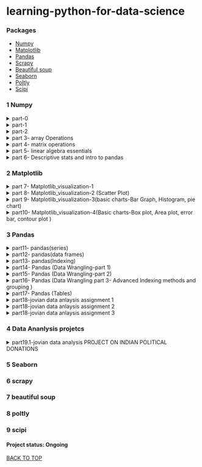 # learning-python-for-data-science
### Packages
* [Numpy](#1-Numpy)
* [Matplotlib](#2-Matplotlib)
* [Pandas](#3-Pandas)
* [Scrapy](#4-Scrapy)
* [Beautiful soup](#5-Beautiful-soup)
* [Seaborn](#6-Seaborn)
* [Poltly](#7-Poltly)
* [Scipi](#8-Scipi)


### 1 Numpy
<details><summary>part-0</H4></summary>
      <p>
&nbsp;&nbsp;&nbsp;&nbsp;&nbsp;&nbsp;  Data Types  <br />
&nbsp;&nbsp;&nbsp;&nbsp;&nbsp;&nbsp;  Naming conventions  <br />
&nbsp;&nbsp;&nbsp;&nbsp;&nbsp;&nbsp;  operators hierarchy  <br />
&nbsp;&nbsp;&nbsp;&nbsp;&nbsp;&nbsp;  String  <br />
&nbsp;&nbsp;&nbsp;&nbsp;&nbsp;&nbsp;  list  <br />
&nbsp;&nbsp;&nbsp;&nbsp;&nbsp;&nbsp;  array  <br />
&nbsp;&nbsp;&nbsp;&nbsp;&nbsp;&nbsp;  tuple  <br />
&nbsp;&nbsp;&nbsp;&nbsp;&nbsp;&nbsp;  Dictionaries  <br />
&nbsp;&nbsp;&nbsp;&nbsp;&nbsp;&nbsp;  Sets  <br />
&nbsp;&nbsp;&nbsp;&nbsp;&nbsp;&nbsp;  Slicing  <br />
      </p>
</details>   

<details><summary>part-1</H4></summary>
      <p>
&nbsp;&nbsp;&nbsp;&nbsp;&nbsp;&nbsp;  jupyter shortcuts  <br />
&nbsp;&nbsp;&nbsp;&nbsp;&nbsp;&nbsp;  Array Creation  <br />
&nbsp;&nbsp;&nbsp;&nbsp;&nbsp;&nbsp;  length and size of array  <br />
&nbsp;&nbsp;&nbsp;&nbsp;&nbsp;&nbsp;  linspace()  <br />
&nbsp;&nbsp;&nbsp;&nbsp;&nbsp;&nbsp;  ones()  <br />
&nbsp;&nbsp;&nbsp;&nbsp;&nbsp;&nbsp;  zeros()  <br />
&nbsp;&nbsp;&nbsp;&nbsp;&nbsp;&nbsp;  Full()  <br />
&nbsp;&nbsp;&nbsp;&nbsp;&nbsp;&nbsp;  random()  <br />
      </p>
</details>   

<details><summary>part-2</H4></summary>
      <p>
&nbsp;&nbsp;&nbsp;&nbsp;&nbsp;&nbsp;  random.seed()  <br />
&nbsp;&nbsp;&nbsp;&nbsp;&nbsp;&nbsp;  Array Attributes  <br />
&nbsp;&nbsp;&nbsp;&nbsp;&nbsp;&nbsp;  Array subtraction  <br />
&nbsp;&nbsp;&nbsp;&nbsp;&nbsp;&nbsp;  Adding array  <br />
&nbsp;&nbsp;&nbsp;&nbsp;&nbsp;&nbsp;  array squaring & cubing  <br />
&nbsp;&nbsp;&nbsp;&nbsp;&nbsp;&nbsp;  trignometric function on Array  <br />
&nbsp;&nbsp;&nbsp;&nbsp;&nbsp;&nbsp;  conditional operator on Array  <br />
&nbsp;&nbsp;&nbsp;&nbsp;&nbsp;&nbsp;  matrix multiplication  <br />
&nbsp;&nbsp;&nbsp;&nbsp;&nbsp;&nbsp;  dot product  <br />
&nbsp;&nbsp;&nbsp;&nbsp;&nbsp;&nbsp;  Reshape  <br />
      </p>
</details> 

<details><summary>part 3- array Operations</H4></summary>
      <p>
&nbsp;&nbsp;&nbsp;&nbsp;&nbsp;&nbsp;  indexing and slicing Arrays  <br />
&nbsp;&nbsp;&nbsp;&nbsp;&nbsp;&nbsp;  replace an element  <br />
&nbsp;&nbsp;&nbsp;&nbsp;&nbsp;&nbsp;  flatteninig the array  <br />
&nbsp;&nbsp;&nbsp;&nbsp;&nbsp;&nbsp;  ravel()  <br />
&nbsp;&nbsp;&nbsp;&nbsp;&nbsp;&nbsp;  sorting  <br />
&nbsp;&nbsp;&nbsp;&nbsp;&nbsp;&nbsp;  resize  <br />
&nbsp;&nbsp;&nbsp;&nbsp;&nbsp;&nbsp;  append  <br />
&nbsp;&nbsp;&nbsp;&nbsp;&nbsp;&nbsp;  insert  <br />
&nbsp;&nbsp;&nbsp;&nbsp;&nbsp;&nbsp;  put  <br />
&nbsp;&nbsp;&nbsp;&nbsp;&nbsp;&nbsp;  delete  <br />
&nbsp;&nbsp;&nbsp;&nbsp;&nbsp;&nbsp;  Split  <br />
&nbsp;&nbsp;&nbsp;&nbsp;&nbsp;&nbsp;  concatenate  <br />
&nbsp;&nbsp;&nbsp;&nbsp;&nbsp;&nbsp;  vstack  <br />
&nbsp;&nbsp;&nbsp;&nbsp;&nbsp;&nbsp;  hstack  <br />
&nbsp;&nbsp;&nbsp;&nbsp;&nbsp;&nbsp;  remove redundent dimensions  <br />
&nbsp;&nbsp;&nbsp;&nbsp;&nbsp;&nbsp;  Broadcasting  <br />
      </p>
</details> 

<details><summary>part 4- matrix operations</H4></summary>
      <p>
&nbsp;&nbsp;&nbsp;&nbsp;&nbsp;&nbsp;  transpose  <br />
&nbsp;&nbsp;&nbsp;&nbsp;&nbsp;&nbsp;  max element in an array  <br />
&nbsp;&nbsp;&nbsp;&nbsp;&nbsp;&nbsp;  min element in an array  <br />
&nbsp;&nbsp;&nbsp;&nbsp;&nbsp;&nbsp;  sum of all elements  <br />
&nbsp;&nbsp;&nbsp;&nbsp;&nbsp;&nbsp;  cumulative sum  <br />
&nbsp;&nbsp;&nbsp;&nbsp;&nbsp;&nbsp;  sum and diffrence of more than two matrix  <br />
&nbsp;&nbsp;&nbsp;&nbsp;&nbsp;&nbsp;  trignometric angles  <br />
&nbsp;&nbsp;&nbsp;&nbsp;&nbsp;&nbsp;  sin()  <br />
&nbsp;&nbsp;&nbsp;&nbsp;&nbsp;&nbsp;  cos()  <br />
&nbsp;&nbsp;&nbsp;&nbsp;&nbsp;&nbsp;  tan()  <br />
&nbsp;&nbsp;&nbsp;&nbsp;&nbsp;&nbsp;  Intro to matplotlib  <br />
&nbsp;&nbsp;&nbsp;&nbsp;&nbsp;&nbsp;  argsort  <br />
&nbsp;&nbsp;&nbsp;&nbsp;&nbsp;&nbsp;  log  <br />
      </p>
</details> 


<details><summary>part 5- linear algebra essentials</H4></summary>
      <p>
&nbsp;&nbsp;&nbsp;&nbsp;&nbsp;&nbsp;  transpose  <br />
&nbsp;&nbsp;&nbsp;&nbsp;&nbsp;&nbsp;  inverse of matrix  <br />
&nbsp;&nbsp;&nbsp;&nbsp;&nbsp;&nbsp;  determinant of matrix  <br />
&nbsp;&nbsp;&nbsp;&nbsp;&nbsp;&nbsp;  rank of matrix  <br />
&nbsp;&nbsp;&nbsp;&nbsp;&nbsp;&nbsp;  diagonal of matrix  <br />
&nbsp;&nbsp;&nbsp;&nbsp;&nbsp;&nbsp;  eigen value and eigen vectors  <br />
&nbsp;&nbsp;&nbsp;&nbsp;&nbsp;&nbsp;  solve linear equations  <br />
      </p>
</details> 

<details><summary>part 6- Descriptive stats and intro to pandas</H4></summary>
      <p>
&nbsp;&nbsp;&nbsp;&nbsp;&nbsp;&nbsp;  import statistics  <br />
&nbsp;&nbsp;&nbsp;&nbsp;&nbsp;&nbsp;  mean  <br />
&nbsp;&nbsp;&nbsp;&nbsp;&nbsp;&nbsp;  median  <br />
&nbsp;&nbsp;&nbsp;&nbsp;&nbsp;&nbsp;  mode  <br />
&nbsp;&nbsp;&nbsp;&nbsp;&nbsp;&nbsp;  variance  <br />
&nbsp;&nbsp;&nbsp;&nbsp;&nbsp;&nbsp;  stdev  <br />
&nbsp;&nbsp;&nbsp;&nbsp;&nbsp;&nbsp;  cov  <br />
&nbsp;&nbsp;&nbsp;&nbsp;&nbsp;&nbsp;  quantile  <br />
&nbsp;&nbsp;&nbsp;&nbsp;&nbsp;&nbsp;  describe  <br />
      </p>
</details> 


### 2 Matplotlib  

<details><summary>part 7- Matplotlib_visualization-1</H4></summary>
      <p>
&nbsp;&nbsp;&nbsp;&nbsp;&nbsp;&nbsp;  MATLAB style interface  <br />
&nbsp;&nbsp;&nbsp;&nbsp;&nbsp;&nbsp;  Object oriented interface  <br />
&nbsp;&nbsp;&nbsp;&nbsp;&nbsp;&nbsp;  subplot vs subplots  <br />
&nbsp;&nbsp;&nbsp;&nbsp;&nbsp;&nbsp;  Style  <br />
&nbsp;&nbsp;&nbsp;&nbsp;&nbsp;&nbsp;  Line Plots  <br />
&nbsp;&nbsp;&nbsp;&nbsp;&nbsp;&nbsp;  Label  <br />
&nbsp;&nbsp;&nbsp;&nbsp;&nbsp;&nbsp;  Axes Limits  <br />
      </p>
</details>   

<details><summary>part 8- Matplotlib_visualization-2 (Scatter Plot)</H4></summary>
      <p>
&nbsp;&nbsp;&nbsp;&nbsp;&nbsp;&nbsp;  Scatter Plot  <br />
&nbsp;&nbsp;&nbsp;&nbsp;&nbsp;&nbsp;  label each point in scatter plot  <br />
&nbsp;&nbsp;&nbsp;&nbsp;&nbsp;&nbsp;  Scatter ploting a groupy  <br />
&nbsp;&nbsp;&nbsp;&nbsp;&nbsp;&nbsp;  Markers  <br />
&nbsp;&nbsp;&nbsp;&nbsp;&nbsp;&nbsp;  eg. 1 Iris data set  <br />
&nbsp;&nbsp;&nbsp;&nbsp;&nbsp;&nbsp;  eg. 2  <br />
&nbsp;&nbsp;&nbsp;&nbsp;&nbsp;&nbsp;  eg. 3  <br />
      </p>
</details>   

<details><summary>part 9- Matplotlib_visualization-3(basic charts-Bar Graph, Histogram, pie chart)</H4></summary>
      <p>
&nbsp;&nbsp;&nbsp;&nbsp;&nbsp;&nbsp;  Bar Graph  <br />
&nbsp;&nbsp;&nbsp;&nbsp;&nbsp;&nbsp;  multiserial bar graph  <br />
&nbsp;&nbsp;&nbsp;&nbsp;&nbsp;&nbsp;  stacked bar graph  <br />
&nbsp;&nbsp;&nbsp;&nbsp;&nbsp;&nbsp;  horizontal bar graph  <br />
&nbsp;&nbsp;&nbsp;&nbsp;&nbsp;&nbsp;  Histogram  <br />
&nbsp;&nbsp;&nbsp;&nbsp;&nbsp;&nbsp;  Histogram grouped by categories  <br />
&nbsp;&nbsp;&nbsp;&nbsp;&nbsp;&nbsp;  Density Curve  <br />
&nbsp;&nbsp;&nbsp;&nbsp;&nbsp;&nbsp;  Pie chart  <br />
&nbsp;&nbsp;&nbsp;&nbsp;&nbsp;&nbsp;  pie chart with legends  <br />
&nbsp;&nbsp;&nbsp;&nbsp;&nbsp;&nbsp;  pie chart with explode  <br />
&nbsp;&nbsp;&nbsp;&nbsp;&nbsp;&nbsp;  Donut graph  <br />
&nbsp;&nbsp;&nbsp;&nbsp;&nbsp;&nbsp;  multiple pie charts in one  <br />    
      </p>
</details> 

<details><summary>part10- Matplotlib_visualization-4(Basic charts-Box plot, Area plot, error bar, contour plot )</H4></summary>
      <p>
&nbsp;&nbsp;&nbsp;&nbsp;&nbsp;&nbsp;  BOX PLOT  <br />
&nbsp;&nbsp;&nbsp;&nbsp;&nbsp;&nbsp;  Box plot notch  <br />
&nbsp;&nbsp;&nbsp;&nbsp;&nbsp;&nbsp;  Change color  <br />
&nbsp;&nbsp;&nbsp;&nbsp;&nbsp;&nbsp;  Area Plot  <br />
&nbsp;&nbsp;&nbsp;&nbsp;&nbsp;&nbsp;  multiple area plot in one  <br />
&nbsp;&nbsp;&nbsp;&nbsp;&nbsp;&nbsp;  Shaded Region between two lines  <br />
&nbsp;&nbsp;&nbsp;&nbsp;&nbsp;&nbsp;  stack plot   <br />
&nbsp;&nbsp;&nbsp;&nbsp;&nbsp;&nbsp;  Error Bar  <br />
&nbsp;&nbsp;&nbsp;&nbsp;&nbsp;&nbsp;  Capsize and Capthick  <br />
&nbsp;&nbsp;&nbsp;&nbsp;&nbsp;&nbsp;  limits Parameter  <br />
&nbsp;&nbsp;&nbsp;&nbsp;&nbsp;&nbsp;  error bars with bar charts  <br />
&nbsp;&nbsp;&nbsp;&nbsp;&nbsp;&nbsp;  scatter plot with error bar  <br />
&nbsp;&nbsp;&nbsp;&nbsp;&nbsp;&nbsp;  contour plot  <br />
&nbsp;&nbsp;&nbsp;&nbsp;&nbsp;&nbsp;  Meshgrid  <br />
&nbsp;&nbsp;&nbsp;&nbsp;&nbsp;&nbsp;  adjusting levels  <br />
      </p>
</details> 


### 3 Pandas

<details><summary>part11- pandas(series)</H4></summary>
      <p>
&nbsp;&nbsp;&nbsp;&nbsp;&nbsp;&nbsp;  Pandas Data Structures  <br />
&nbsp;&nbsp;&nbsp;&nbsp;&nbsp;&nbsp;  declaring Series  <br />
&nbsp;&nbsp;&nbsp;&nbsp;&nbsp;&nbsp;  selecting elements  <br />
&nbsp;&nbsp;&nbsp;&nbsp;&nbsp;&nbsp;  assigning new values  <br />
&nbsp;&nbsp;&nbsp;&nbsp;&nbsp;&nbsp;  defining series  <br />
&nbsp;&nbsp;&nbsp;&nbsp;&nbsp;&nbsp;  Filtering Values  <br />
&nbsp;&nbsp;&nbsp;&nbsp;&nbsp;&nbsp;  Simple Mathematical Operations on series  <br />
&nbsp;&nbsp;&nbsp;&nbsp;&nbsp;&nbsp;  Counting Duplicates  <br />
&nbsp;&nbsp;&nbsp;&nbsp;&nbsp;&nbsp;  sorting  <br />
&nbsp;&nbsp;&nbsp;&nbsp;&nbsp;&nbsp;  NaN  <br />
      </p>
</details>   

<details><summary>part12- pandas(data frames)</H4></summary>
      <p>
&nbsp;&nbsp;&nbsp;&nbsp;&nbsp;&nbsp;  DataFrame from Dictionary  <br />
&nbsp;&nbsp;&nbsp;&nbsp;&nbsp;&nbsp;  DataFrame from single Dictionary of unequal length  <br />
&nbsp;&nbsp;&nbsp;&nbsp;&nbsp;&nbsp;  DataFrame from lists  <br />
&nbsp;&nbsp;&nbsp;&nbsp;&nbsp;&nbsp;  Dataframe from multiple Dictionary  <br />
&nbsp;&nbsp;&nbsp;&nbsp;&nbsp;&nbsp;  Dataframe from nested dictionaries  <br />
&nbsp;&nbsp;&nbsp;&nbsp;&nbsp;&nbsp;  DataFrame from Series  <br />
&nbsp;&nbsp;&nbsp;&nbsp;&nbsp;&nbsp;  Inserting missing values from another series  <br />
&nbsp;&nbsp;&nbsp;&nbsp;&nbsp;&nbsp;  Saving DataFrames  <br />
      </p>
</details>   

<details><summary>part13- pandas(Indexing)</H4></summary>
      <p>
&nbsp;&nbsp;&nbsp;&nbsp;&nbsp;&nbsp;  Importing datasets  <br />
&nbsp;&nbsp;&nbsp;&nbsp;&nbsp;&nbsp;  dataframe index  <br />
&nbsp;&nbsp;&nbsp;&nbsp;&nbsp;&nbsp;  Identification  <br />
&nbsp;&nbsp;&nbsp;&nbsp;&nbsp;&nbsp;  Filtering  <br />
&nbsp;&nbsp;&nbsp;&nbsp;&nbsp;&nbsp;  Replacing index  <br />
&nbsp;&nbsp;&nbsp;&nbsp;&nbsp;&nbsp;  Alignment  <br />
&nbsp;&nbsp;&nbsp;&nbsp;&nbsp;&nbsp;  Selection  <br />
&nbsp;&nbsp;&nbsp;&nbsp;&nbsp;&nbsp;  Reindexing  <br />
      </p>
</details> 

<details><summary>part14- Pandas (Data Wrangling-part 1)</H4></summary>
      <p>
&nbsp;&nbsp;&nbsp;&nbsp;&nbsp;&nbsp;  getting basic info about dataset  <br />
&nbsp;&nbsp;&nbsp;&nbsp;&nbsp;&nbsp;  unique values  <br />
&nbsp;&nbsp;&nbsp;&nbsp;&nbsp;&nbsp;  missing data  <br />
&nbsp;&nbsp;&nbsp;&nbsp;&nbsp;&nbsp;  Dropping unwanted rows and columns  <br />
&nbsp;&nbsp;&nbsp;&nbsp;&nbsp;&nbsp;  Slicing DataFrames based on certain conditions/Filters  <br />
&nbsp;&nbsp;&nbsp;&nbsp;&nbsp;&nbsp;  loc  <br />
&nbsp;&nbsp;&nbsp;&nbsp;&nbsp;&nbsp;  iloc  <br />
&nbsp;&nbsp;&nbsp;&nbsp;&nbsp;&nbsp;  at  <br />
&nbsp;&nbsp;&nbsp;&nbsp;&nbsp;&nbsp;  update  <br />
&nbsp;&nbsp;&nbsp;&nbsp;&nbsp;&nbsp;  apply  <br />
&nbsp;&nbsp;&nbsp;&nbsp;&nbsp;&nbsp;  map  <br />
&nbsp;&nbsp;&nbsp;&nbsp;&nbsp;&nbsp;  applymap  <br />
&nbsp;&nbsp;&nbsp;&nbsp;&nbsp;&nbsp;  replace  <br />
&nbsp;&nbsp;&nbsp;&nbsp;&nbsp;&nbsp;  Changing Data Types  <br />
&nbsp;&nbsp;&nbsp;&nbsp;&nbsp;&nbsp;  Saving csv file with out index  <br />
&nbsp;&nbsp;&nbsp;&nbsp;&nbsp;&nbsp;  Making a list from dataframes  <br />
      </p>
</details> 

<details><summary>part15- Pandas (Data Wrangling-part 2)</H4></summary>
      <p>
&nbsp;&nbsp;&nbsp;&nbsp;&nbsp;&nbsp;  sorting  <br />
&nbsp;&nbsp;&nbsp;&nbsp;&nbsp;&nbsp;  Iterating over rows and columns  <br />
&nbsp;&nbsp;&nbsp;&nbsp;&nbsp;&nbsp;  iterrows()  <br />
&nbsp;&nbsp;&nbsp;&nbsp;&nbsp;&nbsp;  itertuples()  <br />
&nbsp;&nbsp;&nbsp;&nbsp;&nbsp;&nbsp;  iteritems()  <br />
&nbsp;&nbsp;&nbsp;&nbsp;&nbsp;&nbsp;  iteration using apply  <br />
&nbsp;&nbsp;&nbsp;&nbsp;&nbsp;&nbsp;  iteration using zip  <br />
&nbsp;&nbsp;&nbsp;&nbsp;&nbsp;&nbsp;  iteration using pandas builtin function  <br />
&nbsp;&nbsp;&nbsp;&nbsp;&nbsp;&nbsp;  iteration using numpy builtin function  <br />
&nbsp;&nbsp;&nbsp;&nbsp;&nbsp;&nbsp;  time-comparision of iteration methods of dataframes  <br />
&nbsp;&nbsp;&nbsp;&nbsp;&nbsp;&nbsp;  plot time-comparison using pandas  <br />
&nbsp;&nbsp;&nbsp;&nbsp;&nbsp;&nbsp;  bar graph in pandas  <br />
&nbsp;&nbsp;&nbsp;&nbsp;&nbsp;&nbsp;  horizontal bar graph in pandas  <br />
&nbsp;&nbsp;&nbsp;&nbsp;&nbsp;&nbsp;  histogram in pandas  <br />
&nbsp;&nbsp;&nbsp;&nbsp;&nbsp;&nbsp;  box plot in pandas  <br />
&nbsp;&nbsp;&nbsp;&nbsp;&nbsp;&nbsp;  area graph in pandas  <br />
&nbsp;&nbsp;&nbsp;&nbsp;&nbsp;&nbsp;  pie chart in pandas  <br />
      </p>
</details> 


<details><summary>part16- Pandas (Data Wrangling part 3- Advanced Indexing methods and grouping )</H4></summary>
      <p>
&nbsp;&nbsp;&nbsp;&nbsp;&nbsp;&nbsp;  Fancy Indexing  <br />
&nbsp;&nbsp;&nbsp;&nbsp;&nbsp;&nbsp;  Boolean Indexing  <br />
&nbsp;&nbsp;&nbsp;&nbsp;&nbsp;&nbsp;  Hierarchical indexing  <br />
&nbsp;&nbsp;&nbsp;&nbsp;&nbsp;&nbsp;  acessing DataFrame using multi Index  <br />
&nbsp;&nbsp;&nbsp;&nbsp;&nbsp;&nbsp;  Grouping  <br />
&nbsp;&nbsp;&nbsp;&nbsp;&nbsp;&nbsp;  grouping and aggregation  <br />
&nbsp;&nbsp;&nbsp;&nbsp;&nbsp;&nbsp;  Grouping multiple columns  <br />
      </p>
</details> 

<details><summary>part17- Pandas (Tables)</H4></summary>
      <p>
&nbsp;&nbsp;&nbsp;&nbsp;&nbsp;&nbsp;    <br />
&nbsp;&nbsp;&nbsp;&nbsp;&nbsp;&nbsp;    <br />
&nbsp;&nbsp;&nbsp;&nbsp;&nbsp;&nbsp;    <br />
&nbsp;&nbsp;&nbsp;&nbsp;&nbsp;&nbsp;    <br />
&nbsp;&nbsp;&nbsp;&nbsp;&nbsp;&nbsp;    <br />
&nbsp;&nbsp;&nbsp;&nbsp;&nbsp;&nbsp;    <br />
&nbsp;&nbsp;&nbsp;&nbsp;&nbsp;&nbsp;    <br />
&nbsp;&nbsp;&nbsp;&nbsp;&nbsp;&nbsp;    <br />
&nbsp;&nbsp;&nbsp;&nbsp;&nbsp;&nbsp;    <br />
      </p>
</details> 

<details><summary>part18-jovian data anlaysis assignment 1</H4></summary>
      <p>
&nbsp;&nbsp;&nbsp;&nbsp;&nbsp;&nbsp;  Variables and Data Types  <br />
&nbsp;&nbsp;&nbsp;&nbsp;&nbsp;&nbsp;  Working with Lists  <br />
&nbsp;&nbsp;&nbsp;&nbsp;&nbsp;&nbsp;  Conditions and loops  <br />
&nbsp;&nbsp;&nbsp;&nbsp;&nbsp;&nbsp;  Flying to the Bahamas  <br />
&nbsp;&nbsp;&nbsp;&nbsp;&nbsp;&nbsp;  Twitter Sentiment Analysis  <br />
      </p>
</details> 

<details><summary>part18-jovian data anlaysis assignment 2</H4></summary>
      <p>
&nbsp;&nbsp;&nbsp;&nbsp;&nbsp;&nbsp;   Task: To explain 5 numpy function of your choice <br />
      </p>
</details>

<details><summary>part18-jovian data anlaysis assignment 3</H4></summary>
      <p>
&nbsp;&nbsp;&nbsp;&nbsp;&nbsp;&nbsp;    Get countries dataset online from web link<br />
&nbsp;&nbsp;&nbsp;&nbsp;&nbsp;&nbsp;    Analyze countries data set <br />
&nbsp;&nbsp;&nbsp;&nbsp;&nbsp;&nbsp;    Apply mathematical operation on two features and create new feature(product of population & per capita GDP = GDP) <br />
&nbsp;&nbsp;&nbsp;&nbsp;&nbsp;&nbsp;    Get Covid-19 stats for various countries online from web link<br />
&nbsp;&nbsp;&nbsp;&nbsp;&nbsp;&nbsp;    Look for missing data<br />
&nbsp;&nbsp;&nbsp;&nbsp;&nbsp;&nbsp;    Merge countries dataset and covid stats dataset<br />
&nbsp;&nbsp;&nbsp;&nbsp;&nbsp;&nbsp;    Create new features after applying mathematical operations<br />
&nbsp;&nbsp;&nbsp;&nbsp;&nbsp;&nbsp;    Find common rows appearing in two dataframes having a common Feature(pandas merge function) <br />
      </p>
</details> 

### 4 Data Ananlysis projetcs
<details><summary>part19.1-jovian data analysis PROJECT ON INDIAN POLITICAL DONATIONS</H4></summary>
      <p>
&nbsp;&nbsp;&nbsp;&nbsp;&nbsp;&nbsp;    Importing Dataset<br />
&nbsp;&nbsp;&nbsp;&nbsp;&nbsp;&nbsp;    data preparation & cleaning <br />
&nbsp;&nbsp;&nbsp;&nbsp;&nbsp;&nbsp;    Handling Missing Data <br />
&nbsp;&nbsp;&nbsp;&nbsp;&nbsp;&nbsp;    using Indian Cities Data to convert Addresses To States<br />
&nbsp;&nbsp;&nbsp;&nbsp;&nbsp;&nbsp;    Exploratory Data Analysis<br />
&nbsp;&nbsp;&nbsp;&nbsp;&nbsp;&nbsp;    top 5 contributors contributing highest amount for each party<br />
&nbsp;&nbsp;&nbsp;&nbsp;&nbsp;&nbsp;    Common Contributors donating to all party<br />
&nbsp;&nbsp;&nbsp;&nbsp;&nbsp;&nbsp;    top 5 contributors Donating highest to any political party <br />
&nbsp;&nbsp;&nbsp;&nbsp;&nbsp;&nbsp;    Which states are most relevent in terms of political donations <br />
&nbsp;&nbsp;&nbsp;&nbsp;&nbsp;&nbsp;    Which states are most relevent in terms of political donations(Amount/Revenue) for specific parties <br />
&nbsp;&nbsp;&nbsp;&nbsp;&nbsp;&nbsp;    Which states are most relevent in terms of Number of donators for specific parties <br />
&nbsp;&nbsp;&nbsp;&nbsp;&nbsp;&nbsp;    year wise distribution of Donations <br />
&nbsp;&nbsp;&nbsp;&nbsp;&nbsp;&nbsp;    Does Donation recieved by political parties near election years suggest winning party <br />
&nbsp;&nbsp;&nbsp;&nbsp;&nbsp;&nbsp;    Summary of Conclusions/ References <br />      
      </p>
</details> 

### 5 Seaborn
### 6 scrapy
### 7 beautiful soup
### 8 poltly
### 9 scipi

#### Project status: Ongoing
[BACK TO TOP](#Packages)
